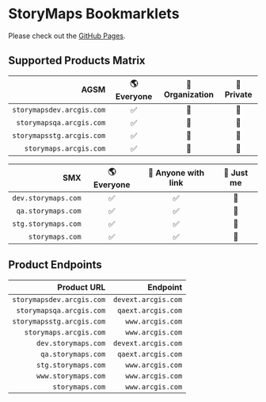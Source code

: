 # StoryMaps Bookmarklets

Please check out the [GitHub Pages](https://yankuanz.github.io/storymaps-bookmarklets/).

## Supported Products Matrix

|                      AGSM | 🌎 Everyone | 🏢 Organization | 👤 Private |
| ------------------------: | :---------: | :-------------: | :--------: |
| `storymapsdev.arcgis.com` |     ✅      |       🚫        |     🚫     |
|  `storymapsqa.arcgis.com` |     ✅      |       🚫        |     🚫     |
| `storymapsstg.arcgis.com` |     ✅      |       🚫        |     🚫     |
|    `storymaps.arcgis.com` |     ✅      |       🚫        |     🚫     |

|                 SMX | 🌎 Everyone | 🔗 Anyone with link | 👤 Just me |
| ------------------: | :---------: | :-----------------: | :--------: |
| `dev.storymaps.com` |     ✅      |         ✅          |     🚫     |
|  `qa.storymaps.com` |     ✅      |         ✅          |     🚫     |
| `stg.storymaps.com` |     ✅      |         ✅          |     🚫     |
|     `storymaps.com` |     ✅      |         ✅          |     🚫     |

## Product Endpoints

|               Product URL |            Endpoint |
| ------------------------: | ------------------: |
| `storymapsdev.arcgis.com` | `devext.arcgis.com` |
|  `storymapsqa.arcgis.com` |  `qaext.arcgis.com` |
| `storymapsstg.arcgis.com` |    `www.arcgis.com` |
|    `storymaps.arcgis.com` |    `www.arcgis.com` |
|       `dev.storymaps.com` | `devext.arcgis.com` |
|        `qa.storymaps.com` |  `qaext.arcgis.com` |
|       `stg.storymaps.com` |    `www.arcgis.com` |
|       `www.storymaps.com` |    `www.arcgis.com` |
|           `storymaps.com` |    `www.arcgis.com` |
